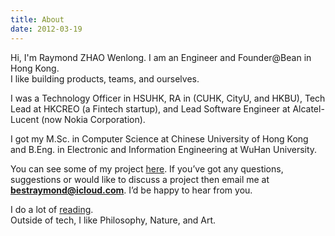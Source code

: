```yaml
---
title: About
date: 2012-03-19
---
```


Hi, I'm Raymond ZHAO Wenlong. I am an Engineer and Founder@Bean in Hong Kong.  
I like building products, teams, and ourselves.

I was a Technology Officer in HSUHK, RA in (CUHK, CityU, and HKBU), Tech Lead at HKCREO (a Fintech startup), and Lead Software Engineer at Alcatel-Lucent (now Nokia Corporation).

I got my M.Sc. in Computer Science at Chinese University of Hong Kong and B.Eng. in Electronic and Information Engineering at WuHan University.

You can see some of my project [here](https://github.com/raymondworkshop). If you’ve got any questions, suggestions or would like to discuss a project then email me at **bestraymond@icloud.com**. I’d be happy to hear from you.

I do a lot of [reading](https://raymondworkshop.github.io/bookshelf.html).  
Outside of tech, I like Philosophy, Nature, and Art.

